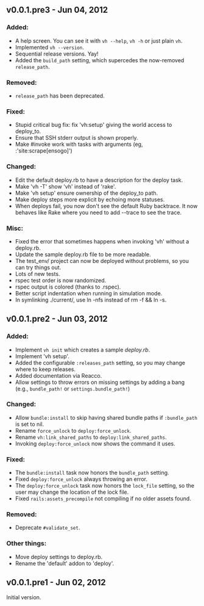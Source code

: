 v0.0.1.pre3 - Jun 04, 2012
--------------------------

### Added:
  * A help screen. You can see it with `vh --help`, `vh -h` or just plain `vh`.
  * Implemented `vh --version`.
  * Sequential release versions. Yay!
  * Added the `build_path` setting, which supercedes the now-removed `release_path`.

### Removed:
  * `release_path` has been deprecated.

### Fixed:
  * Stupid critical bug fix: fix 'vh:setup' giving the world access to deploy_to.
  * Ensure that SSH stderr output is shown properly.
  * Make #invoke work with tasks with arguments (eg, :'site:scrape[ensogo]')

### Changed:
  * Edit the default deploy.rb to have a description for the deploy task.
  * Make 'vh -T' show 'vh' instead of 'rake'.
  * Make 'vh setup' ensure ownership of the deploy_to path.
  * Make deploy steps more explicit by echoing more statuses.
  * When deploys fail, you now don't see the default Ruby backtrace. It now
    behaves like Rake where you need to add --trace to see the trace.

### Misc:
  * Fixed the error that sometimes happens when invoking 'vh' without a deploy.rb.
  * Update the sample deploy.rb file to be more readable.
  * The test_env/ project can now be deployed without problems, so you can try things out.
  * Lots of new tests.
  * rspec test order is now randomized.
  * rspec output is colored (thanks to .rspec).
  * Better script indentation when running in simulation mode.
  * In symlinking ./current/, use ln -nfs instead of rm -f && ln -s.

v0.0.1.pre2 - Jun 03, 2012
--------------------------

### Added:
  * Implement `vh init` which creates a sample *deploy.rb*.
  * Implement 'vh setup'.
  * Added the configurable `:releases_path` setting, so you may change where to keep releases.
  * Added documentation via Reacco.
  * Allow settings to throw errors on missing settings by adding a bang (e.g.,
    `bundle_path!` or `settings.bundle_path!`)

### Changed:
  * Allow `bundle:install` to skip having shared bundle paths if `:bundle_path` is set to nil.
  * Rename `force_unlock` to `deploy:force_unlock`.
  * Rename `vh:link_shared_paths` to `deploy:link_shared_paths`.
  * Invoking `deploy:force_unlock` now shows the command it uses.

### Fixed:
  * The `bundle:install` task now honors the `bundle_path` setting.
  * Fixed `deploy:force_unlock` always throwing an error.
  * The `deploy:force_unlock` task now honors the `lock_file`
    setting, so the user may change the location of the lock file.
  * Fixed `rails:assets_precompile` not compiling if no older assets found.

### Removed:
  * Deprecate `#validate_set`.

### Other things:
  * Move deploy settings to deploy.rb.
  * Rename the 'default' addon to 'deploy'.

v0.0.1.pre1 - Jun 02, 2012
--------------------------

Initial version.
